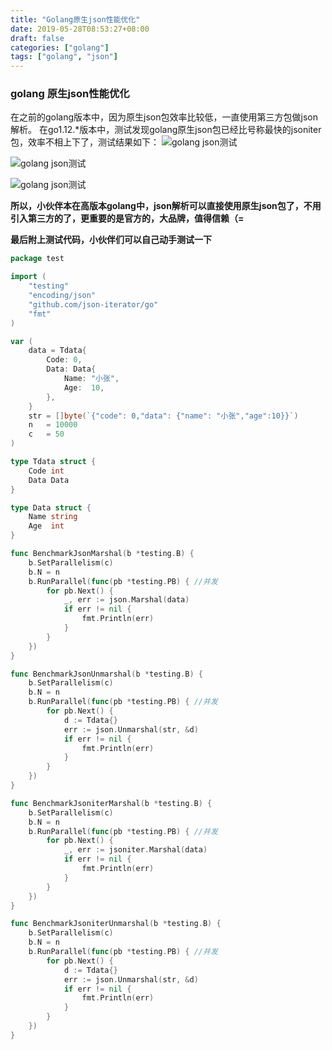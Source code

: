 ```yaml
---
title: "Golang原生json性能优化"
date: 2019-05-28T08:53:27+08:00
draft: false
categories: ["golang"]
tags: ["golang", "json"]
---
```


### golang 原生json性能优化 
在之前的golang版本中，因为原生json包效率比较低，一直使用第三方包做json解析。
在go1.12.*版本中，测试发现golang原生json包已经比号称最快的jsoniter包，效率不相上下了，测试结果如下：
![golang json测试](https://oscimg.oschina.net/oscnet/d18b5986614f75c80a306964fc4023844ca.jpg "golang json测试")

![golang json测试](https://oscimg.oschina.net/oscnet/2b02000e563ea3623b5cc0178d38079a9d9.jpg "golang json测试")

![golang json测试](https://oscimg.oschina.net/oscnet/54b5ac36ed7df2f6ae449ef6a099fda3a31.jpg "golang json测试")

**所以，小伙伴本在高版本golang中，json解析可以直接使用原生json包了，不用引入第三方的了，更重要的是官方的，大品牌，值得信赖（=**

**最后附上测试代码，小伙伴们可以自己动手测试一下**

```go
package test

import (
	"testing"
	"encoding/json"
	"github.com/json-iterator/go"
	"fmt"
)

var (
	data = Tdata{
		Code: 0,
		Data: Data{
			Name: "小张",
			Age:  10,
		},
	}
	str = []byte(`{"code": 0,"data": {"name": "小张","age":10}}`)
	n   = 10000
	c   = 50
)

type Tdata struct {
	Code int
	Data Data
}

type Data struct {
	Name string
	Age  int
}

func BenchmarkJsonMarshal(b *testing.B) {
	b.SetParallelism(c)
	b.N = n
	b.RunParallel(func(pb *testing.PB) { //并发
		for pb.Next() {
			_, err := json.Marshal(data)
			if err != nil {
				fmt.Println(err)
			}
		}
	})
}

func BenchmarkJsonUnmarshal(b *testing.B) {
	b.SetParallelism(c)
	b.N = n
	b.RunParallel(func(pb *testing.PB) { //并发
		for pb.Next() {
			d := Tdata{}
			err := json.Unmarshal(str, &d)
			if err != nil {
				fmt.Println(err)
			}
		}
	})
}

func BenchmarkJsoniterMarshal(b *testing.B) {
	b.SetParallelism(c)
	b.N = n
	b.RunParallel(func(pb *testing.PB) { //并发
		for pb.Next() {
			_, err := jsoniter.Marshal(data)
			if err != nil {
				fmt.Println(err)
			}
		}
	})
}

func BenchmarkJsoniterUnmarshal(b *testing.B) {
	b.SetParallelism(c)
	b.N = n
	b.RunParallel(func(pb *testing.PB) { //并发
		for pb.Next() {
			d := Tdata{}
			err := json.Unmarshal(str, &d)
			if err != nil {
				fmt.Println(err)
			}
		}
	})
}

```